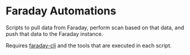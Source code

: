 # Faraday Automations

Scripts to pull data from Faraday, perform scan based on that data, and push that data to the Faraday instance.

Requires [faraday-cli](https://github.com/infobyte/faraday-cli) and the tools that are executed in each script.
